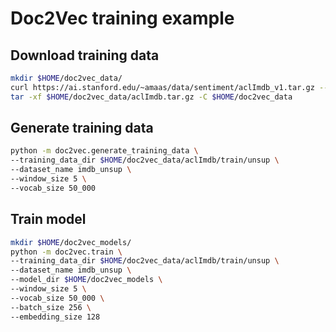 # Doc2Vec training example

## Download training data

```bash
mkdir $HOME/doc2vec_data/
curl https://ai.stanford.edu/~amaas/data/sentiment/aclImdb_v1.tar.gz --output $HOME/doc2vec_data/aclImdb.tar.gz
tar -xf $HOME/doc2vec_data/aclImdb.tar.gz -C $HOME/doc2vec_data
```

## Generate training data

```bash
python -m doc2vec.generate_training_data \
--training_data_dir $HOME/doc2vec_data/aclImdb/train/unsup \
--dataset_name imdb_unsup \
--window_size 5 \
--vocab_size 50_000
```

## Train model

```bash
mkdir $HOME/doc2vec_models/
python -m doc2vec.train \
--training_data_dir $HOME/doc2vec_data/aclImdb/train/unsup \
--dataset_name imdb_unsup \
--model_dir $HOME/doc2vec_models \
--window_size 5 \
--vocab_size 50_000 \
--batch_size 256 \
--embedding_size 128
```
